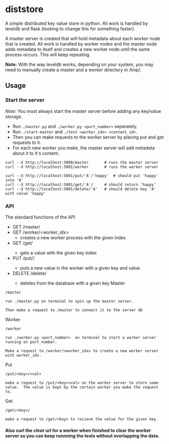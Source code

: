 # diststore

A *simple* distributed key value store in python. All work is handled by leveldb and flask (looking to change this for something faster).

A master server is created that will hold metadata about each worker node that is created. All work is handled by worker nodes and the master node adds metadata to itself and creates a new worker node until the same process occurs. This will keep repeating.

**Note:** With the way leveldb works, depending on your system, you may need to manually create a *master* and a *worker* directory in /tmp/.


## Usage

### Start the server
*Note:* You must always start the master server before adding any key/value storage.

- Run `./master.py` and `./worker.py <port_number>` seperately. 
- Run `./start-master` and `./test <worker_idx> <content_id>`.
- Then you can make requests to the worker server by placing put and get requests to it.
- For each new worker you make, the master server will add metadata about it to it's content.

```
curl --X http://localhost:5000/master 		# runs the master server
curl --X http://localhost:5001/worker		# runs the worker server

curl --X http://localhost:5001/put/'A'/'happy'  # should put 'happy' into 'A'
curl --X http://localhost:5001/get/'A'/		# should return 'happy'
curl --X http://localhost:5001/delete/'A'	# should delete key 'A' with value 'happy' 
```
### API
The standard functions of the API
- GET /master/
- GET /worker/<worker_idx>
	- creates a new worker process with the given index	
- GET /get/<idx>
	- gets a value with the given key index 
- PUT /put/<key>/<val>
	- puts a new value in the worker with a given key and value
- DELETE /delete/<key>
	- deletes from the database with a given key
Master
```
/master

run ./master.py on terminal to spin up the master server. 

Then make a request to /master to connect it to the server db 
```

Worker
```
/worker

run ./worker.py <port_number>  on terminal to start a worker server running on port_number. 

Make a request to /worker/<worker_idx> to create a new worker server with worker_idx.
```

Put
```
/put/<key>/<val>

make a request to /put/<key><val> on the worker server to store some value.  The value is kept by the certain worker you make the request to. 
```
Get
```
/get/<key>/

make a request to /get/<key> to recieve the value for the given key.
```

#### Also curl the *clear* url for a worker when finished to clear the  worker server so you can keep runnning the tests without overlapping the data.
